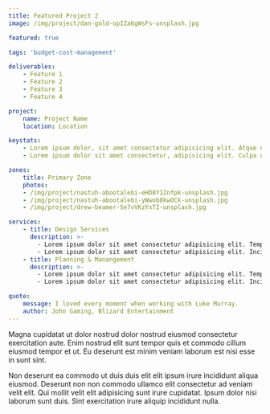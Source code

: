```yaml
---
title: Featured Project 2
image: /img/project/dan-gold-opIZa6gWsFs-unsplash.jpg

featured: true

tags: 'budget-cost-management'

deliverables:
    - Feature 1
    - Feature 2
    - Feature 3
    - Feature 4

project:
    name: Project Name
    location: Location

keystats:
    - Lorem ipsum dolor, sit amet consectetur adipisicing elit. Atque quo debitis quasi deleniti ipsam reprehenderit ducimus dolorem error quaerat! Architecto facere unde impedit cum pariatur quibusdam. Voluptatum voluptatibus minus cum?
    - Lorem ipsum dolor sit amet consectetur, adipisicing elit. Culpa nobis sunt necessitatibus labore. Est fuga, rem aperiam illo iusto ab quasi suscipit quaerat libero vero tenetur amet cum esse placeat.

zones:
    title: Primary Zone
    photos:
    - /img/project/nastuh-abootalebi-eHD8Y1Znfpk-unsplash.jpg
    - /img/project/nastuh-abootalebi-yWwob8kwOCk-unsplash.jpg
    - /img/project/drew-beamer-Se7vVKzYxTI-unsplash.jpg

services:
    - title: Design Services
      description: >-
        - Lorem ipsum dolor sit amet consectetur adipisicing elit. Tempore illo id minus. Impedit nostrum, ipsam reprehenderit atque nemo odio. Blanditiis provident tempora voluptatum eligendi sed dolores quas quod quasi fuga.
        - Lorem ipsum dolor sit amet consectetur adipisicing elit. Incidunt maxime harum alias omnis veritatis rerum fugit ducimus reiciendis minima cupiditate eveniet, nulla veniam, expedita exercitationem dicta. Nobis fugiat obcaecati amet!
    - title: Planning & Manangement
      description: >-
        - Lorem ipsum dolor sit amet consectetur adipisicing elit. Tempore illo id minus. Impedit nostrum, ipsam reprehenderit atque nemo odio. Blanditiis provident tempora voluptatum eligendi sed dolores quas quod quasi fuga.
        - Lorem ipsum dolor sit amet consectetur adipisicing elit. Incidunt maxime harum alias omnis veritatis rerum fugit ducimus reiciendis minima cupiditate eveniet, nulla veniam, expedita exercitationem dicta. Nobis fugiat obcaecati amet!

quote:
    message: I loved every moment when working with Luke Murray.
    author: John Gaming, Blizard Entertainment
---
```


Magna cupidatat ut dolor nostrud dolor nostrud eiusmod consectetur exercitation
aute. Enim nostrud elit sunt tempor quis et commodo cillum eiusmod tempor et ut.
Eu deserunt est minim veniam laborum est nisi esse in sunt sint.

Non deserunt ea commodo ut duis duis elit elit ipsum irure incididunt aliqua
eiusmod. Deserunt non non commodo ullamco elit consectetur ad veniam velit elit.
Qui mollit velit elit adipisicing sunt irure cupidatat. Ipsum dolor nisi laborum
sunt duis. Sint exercitation irure aliquip incididunt nulla.
